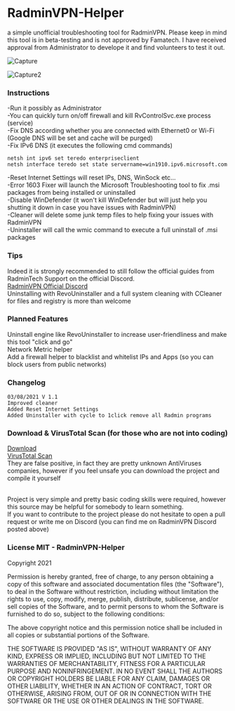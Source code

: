 # RadminVPN-Helper
a simple unofficial troubleshooting tool for RadminVPN. Please keep in mind this tool is in beta-testing and is not approved by Famatech. I have received approval from Administrator to develope it and find volunteers to test it out.

![Capture](https://user-images.githubusercontent.com/85739956/128055563-34d5502c-4766-41e0-bcad-fe0f711d771e.PNG)

![Capture2](https://user-images.githubusercontent.com/85739956/128055406-99ca69f5-2cc2-4d1b-8c3f-e0d9f5b51d12.PNG)


### Instructions
-Run it possibly as Administrator <br/>
-You can quickly turn on/off firewall and kill RvControlSvc.exe process (service) <br/>
-Fix DNS according whether you are connected with Ethernet0 or Wi-Fi (Google DNS will be set and cache will be purged) <br/>
-Fix IPv6 DNS (it executes the following cmd commands) <br/>

```batch
netsh int ipv6 set teredo enterpriseclient
netsh interface teredo set state servername=win1910.ipv6.microsoft.com
```
-Reset Internet Settings will reset IPs, DNS, WinSock etc... <br/>
-Error 1603 Fixer will launch the Microsoft Troubleshooting tool to fix .msi packages from being installed or uninstalled <br/>
-Disable WinDefender (it won't kill WinDefender but will just help you shutting it down in case you have issues with RadminVPN) <br/>
-Cleaner will delete some junk temp files to help fixing your issues with RadminVPN <br/>
-Uninstaller will call the wmic command to execute a full uninstall of .msi packages

### Tips
Indeed it is strongly recommended to still follow the official guides from RadminTech Support on the official Discord. <br/>
<a href="https://discord.gg/BHsfTuXxMn" target="_blank">RadminVPN Official Discord</a> <br/>
Uninstalling with RevoUninstaller and a full system cleaning with CCleaner for files and registry is more than welcome <br/>

### Planned Features
Uninstall engine like RevoUninstaller to increase user-friendliness and make this tool "click and go" <br/>
Network Metric helper <br/>
Add a firewall helper to blacklist and whitelist IPs and Apps (so you can block users from public networks) <br/>

### Changelog
```
03/08/2021 V 1.1
Improved cleaner
Added Reset Internet Settings
Added Uninstaller with cycle to 1click remove all Radmin programs
```

### Download & VirusTotal Scan (for those who are not into coding)
<a href="https://github.com/NazgulCoder/RadminVPN-Helper/releases" target="_blank">Download</a> <br/>
<a href="https://www.virustotal.com/gui/file-analysis/NzAyOTgxOWVkNjVjNjQ3MjI3MzJiYTkxNzZiNjRlM2U6MTYyODAxMDA3Nw==/detection" target="_blank">VirusTotal Scan</a> <br/> 
They are false positive, in fact they are pretty unknown AntiViruses companies, however if you feel unsafe you can download the project and compile it yourself <br/> <br/>



Project is very simple and pretty basic coding skills were required, however this source may be helpful for somebody to learn something. <br/>
If you want to contribute to the project please do not hesitate to open a pull request or write me on Discord (you can find me on RadminVPN Discord posted above)

### License MIT - RadminVPN-Helper
Copyright 2021

Permission is hereby granted, free of charge, to any person obtaining a copy of this software and associated documentation files (the "Software"), to deal in the Software without restriction, including without limitation the rights to use, copy, modify, merge, publish, distribute, sublicense, and/or sell copies of the Software, and to permit persons to whom the Software is furnished to do so, subject to the following conditions:

The above copyright notice and this permission notice shall be included in all copies or substantial portions of the Software.

THE SOFTWARE IS PROVIDED "AS IS", WITHOUT WARRANTY OF ANY KIND, EXPRESS OR IMPLIED, INCLUDING BUT NOT LIMITED TO THE WARRANTIES OF MERCHANTABILITY, FITNESS FOR A PARTICULAR PURPOSE AND NONINFRINGEMENT. IN NO EVENT SHALL THE AUTHORS OR COPYRIGHT HOLDERS BE LIABLE FOR ANY CLAIM, DAMAGES OR OTHER LIABILITY, WHETHER IN AN ACTION OF CONTRACT, TORT OR OTHERWISE, ARISING FROM, OUT OF OR IN CONNECTION WITH THE SOFTWARE OR THE USE OR OTHER DEALINGS IN THE SOFTWARE.
